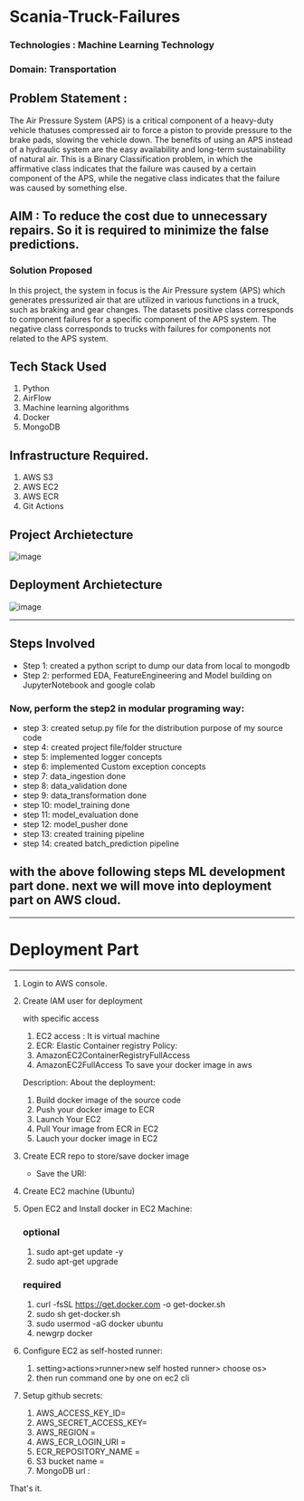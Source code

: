 # Scania-Truck-Failures
### Technologies : Machine Learning Technology
### Domain:  Transportation
## Problem Statement :
The Air Pressure System (APS) is a critical component of a heavy-duty vehicle thatuses compressed air to force a piston to provide pressure to the brake pads, slowing
the vehicle down. The benefits of using an APS instead of a hydraulic system are the
easy availability and long-term sustainability of natural air.
This is a Binary Classification problem, in which the affirmative class indicates that the
failure was caused by a certain component of the APS, while the negative class
indicates that the failure was caused by something else.

## AIM : To reduce the cost due to unnecessary repairs. So it is required to minimize the false predictions.

### Solution Proposed 

In this project, the system in focus is the Air Pressure system (APS) which generates pressurized air that are utilized in various functions in a truck, such as braking and gear changes. The datasets positive class corresponds to component failures for a specific component of the APS system. The negative class corresponds to trucks with failures for components not related to the APS system.

## Tech Stack Used
1. Python 
2. AirFlow 
3. Machine learning algorithms
4. Docker
5. MongoDB

## Infrastructure Required.

1. AWS S3
2. AWS EC2
3. AWS ECR
4. Git Actions

## Project Archietecture
![image](https://user-images.githubusercontent.com/57321948/193536768-ae704adc-32d9-4c6c-b234-79c152f756c5.png)


## Deployment Archietecture
![image](https://user-images.githubusercontent.com/57321948/193536973-4530fe7d-5509-4609-bfd2-cd702fc82423.png)


---
## **Steps Involved**
* Step 1: created a python script to dump our data from local to mongodb
* Step 2: performed EDA, FeatureEngineering and Model building on JupyterNotebook and google colab
### Now, perform the step2 in modular programing way:
* step 3: created setup.py file for the distribution purpose of my source code
* step 4: created project file/folder structure
* step 5: implemented logger concepts
* step 6: implemented Custom exception concepts
* step 7: data_ingestion done
* step 8: data_validation done
* step 9: data_transformation done
* step 10: model_training done
* step 11: model_evaluation done
* step 12: model_pusher done
* step 13: created training pipeline
* step 14: created batch_prediction pipeline
## with the above following steps ML development part done. next we will move into deployment part on AWS cloud.
---
# Deployment Part
---
1. Login to AWS console.

2. Create IAM user for deployment

	with specific access
	1. EC2 access : It is virtual machine
	2. ECR: Elastic Container registry
  Policy:
	1. AmazonEC2ContainerRegistryFullAccess
	2. AmazonEC2FullAccess
	To save your docker image in aws

	Description: About the deployment:
	1. Build docker image of the source code
	2. Push your docker image to ECR
	3. Launch Your EC2 
	4. Pull Your image from ECR in EC2
	5. Lauch your docker image in EC2
	
3. Create ECR repo to store/save docker image
    - Save the URI: 
4. Create EC2 machine (Ubuntu) 
5. Open EC2 and Install docker in EC2 Machine:
	### optional
	1. sudo apt-get update -y
	2. sudo apt-get upgrade
	### required
	1. curl -fsSL https://get.docker.com -o get-docker.sh
	2. sudo sh get-docker.sh
	3. sudo usermod -aG docker ubuntu
	4. newgrp docker	
6. Configure EC2 as self-hosted runner:
   1. setting>actions>runner>new self hosted runner> choose os> 
   2. then run command one by one on ec2 cli
7. Setup github secrets:
   1. AWS_ACCESS_KEY_ID=
   2. AWS_SECRET_ACCESS_KEY=
   3. AWS_REGION = 
   4. AWS_ECR_LOGIN_URI = 
   5. ECR_REPOSITORY_NAME =
   6. S3 bucket name =
   7. MongoDB url :
    
That's it.

